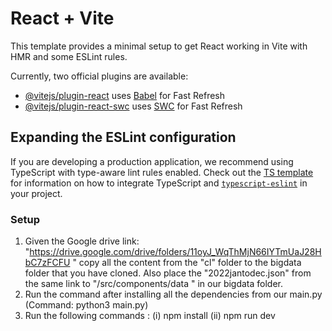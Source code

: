 # React + Vite

This template provides a minimal setup to get React working in Vite with HMR and some ESLint rules.

Currently, two official plugins are available:

- [@vitejs/plugin-react](https://github.com/vitejs/vite-plugin-react/blob/main/packages/plugin-react) uses [Babel](https://babeljs.io/) for Fast Refresh
- [@vitejs/plugin-react-swc](https://github.com/vitejs/vite-plugin-react/blob/main/packages/plugin-react-swc) uses [SWC](https://swc.rs/) for Fast Refresh

## Expanding the ESLint configuration

If you are developing a production application, we recommend using TypeScript with type-aware lint rules enabled. Check out the [TS template](https://github.com/vitejs/vite/tree/main/packages/create-vite/template-react-ts) for information on how to integrate TypeScript and [`typescript-eslint`](https://typescript-eslint.io) in your project.

### Setup 
1) Given the Google drive link: "https://drive.google.com/drive/folders/11oyJ_WqThMjN66IYTmUaJ28HbC7zFCFU " copy all the content from the "cl" folder to the bigdata folder that you have cloned. Also place the "2022jantodec.json" from the same link to "/src/components/data " in our bigdata folder.
2) Run the command after installing all the dependencies from our main.py (Command: python3 main.py)
3) Run the following commands : (i) npm install (ii) npm run dev

